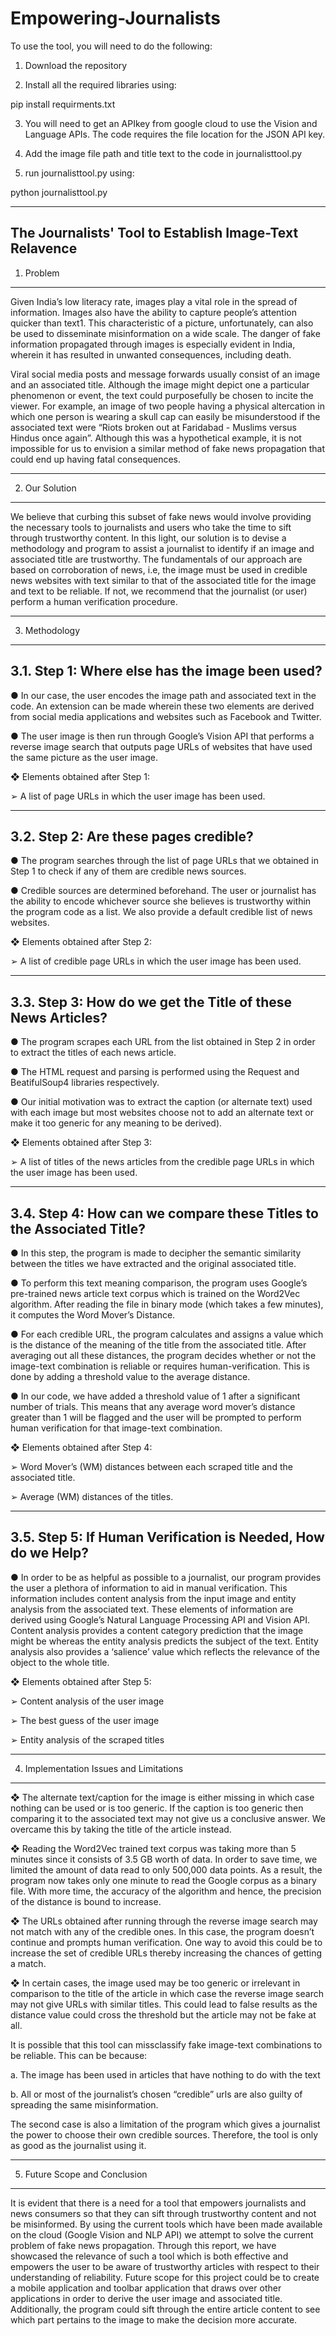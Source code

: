 # Empowering-Journalists

To use the tool, you will need to do the following:

1. Download the repository

2. Install all the required libraries using:

pip install requirments.txt

3. You will need to get an APIkey from google cloud to use the Vision and Language APIs. The code requires the file location for the JSON API key.

4. Add the image file path and title text to the code in journalisttool.py

5. run journalisttool.py using:

python journalisttool.py

------------------------------------------------------------------------------------------------------------------
The Journalists' Tool to Establish Image-Text Relavence 
------------------------------------------------------------------------------------------------------------------
1. Problem
------------------------------------------------------------------------------------------------------------------
Given India’s low literacy rate, images play a vital role in the spread of information. Images also have the ability to capture people’s attention quicker than text1. This characteristic of a picture, unfortunately, can also be used to disseminate misinformation on a wide scale. The danger of fake information propagated through images is especially evident in India, wherein it has resulted in unwanted consequences, including death.

Viral social media posts and message forwards usually consist of an image and an associated title. Although the image might depict one a particular phenomenon or event, the text could purposefully be chosen to incite the viewer. For example, an image of two people having a physical altercation in which one person is wearing a skull cap can easily be misunderstood if the associated text were “Riots broken out at Faridabad - Muslims versus Hindus once again”. Although this was a hypothetical example, it is not impossible for us to envision a similar method of fake news propagation that could end up having fatal consequences.

------------------------------------------------------------------------------------------------------------------
2. Our Solution
------------------------------------------------------------------------------------------------------------------

We believe that curbing this subset of fake news would involve providing the necessary tools to journalists and users who take the time to sift through trustworthy content. In this light, our solution is to devise a methodology and program to assist a journalist to identify if an image and associated title are trustworthy. The fundamentals of our approach are based on corroboration of news, i.e, the image must be used in credible news websites with text similar to that of the associated title for the image and text to be reliable. If not, we recommend that the journalist (or user) perform a human verification procedure.

------------------------------------------------------------------------------------------------------------------
3. Methodology
------------------------------------------------------------------------------------------------------------------
3.1. Step 1: Where else has the image been used?
------------------------------------------------------------------------------------------------------------------

● In our case, the user encodes the image path and associated text in the code. An extension can be made wherein these two elements are derived from social media applications and websites such as Facebook and Twitter.

● The user image is then run through Google’s Vision API that performs a reverse image search that outputs page URLs of websites that have used the same picture as the user image.

❖ Elements obtained after Step 1:

➢ A list of page URLs in which the user image has been used.

------------------------------------------------------------------------------------------------------------------
3.2. Step 2: Are these pages credible?
------------------------------------------------------------------------------------------------------------------

● The program searches through the list of page URLs that we obtained in Step 1 to check if any of them are credible news sources.

● Credible sources are determined beforehand. The user or journalist has the ability to encode whichever source she believes is trustworthy within the program code as a list. We also provide a default credible list of news websites.

❖ Elements obtained after Step 2:

➢ A list of credible page URLs in which the user image has been used.

------------------------------------------------------------------------------------------------------------------
3.3. Step 3: How do we get the Title of these News Articles?
------------------------------------------------------------------------------------------------------------------

● The program scrapes each URL from the list obtained in Step 2 in order to extract the titles of each news article.

● The HTML request and parsing is performed using the Request and BeatifulSoup4 libraries respectively.

● Our initial motivation was to extract the caption (or alternate text) used with each image but most websites choose not to add an alternate text or make it too generic for any meaning to be derived).

❖ Elements obtained after Step 3:

➢ A list of titles of the news articles from the credible page URLs in which the
user image has been used.

------------------------------------------------------------------------------------------------------------------
3.4. Step 4: How can we compare these Titles to the Associated Title?
------------------------------------------------------------------------------------------------------------------

● In this step, the program is made to decipher the semantic similarity between the titles we have extracted and the original associated title.

● To perform this text meaning comparison, the program uses Google’s pre-trained news article text corpus which is trained on the Word2Vec algorithm. After reading the file in binary mode (which takes a few minutes), it computes the Word Mover’s Distance.

● For each credible URL, the program calculates and assigns a value which is the distance of the meaning of the title from the associated title. After averaging out all these distances, the program decides whether or not the image-text combination is reliable or requires human-verification. This is done by adding a threshold value to the average distance.

● In our code, we have added a threshold value of 1 after a significant number of trials. This means that any average word mover’s distance greater than 1 will be flagged and the user will be prompted to perform human verification for that image-text combination.

❖ Elements obtained after Step 4:

➢ Word Mover’s (WM) distances between each scraped title and the associated title.

➢ Average (WM) distances of the titles.

------------------------------------------------------------------------------------------------------------------
3.5. Step 5: If Human Verification is Needed, How do we Help?
------------------------------------------------------------------------------------------------------------------

● In order to be as helpful as possible to a journalist, our program provides the user a plethora of information to aid in manual verification. This information includes content analysis from the input image and entity analysis from the associated text. These elements of information are derived using Google’s Natural Language Processing API and Vision API. Content analysis provides a content category prediction that the image might be whereas the entity analysis predicts the subject of the text. Entity analysis also provides a ‘salience’ value which reflects the relevance of the object to the whole title.

❖ Elements obtained after Step 5:

➢ Content analysis of the user image 

➢ The best guess of the user image 

➢ Entity analysis of the scraped titles

------------------------------------------------------------------------------------------------------------------
4. Implementation Issues and Limitations
------------------------------------------------------------------------------------------------------------------

❖ The alternate text/caption for the image is either missing in which case nothing can be used or is too generic. If the caption is too generic then comparing it to the associated text may not give us a conclusive answer. We overcame this by taking the title of the article instead.

❖ Reading the Word2Vec trained text corpus was taking more than 5 minutes since it consists of 3.5 GB worth of data. In order to save time, we limited the amount of data read to only 500,000 data points. As a result, the program now takes only one minute to read the Google corpus as a binary file. With more time, the accuracy of the algorithm and hence, the precision of the distance is bound to increase.

❖ The URLs obtained after running through the reverse image search may not match with any of the credible ones. In this case, the program doesn’t continue and prompts human verification. One way to avoid this could be to increase the set of credible URLs thereby increasing the chances of getting a match.

❖ In certain cases, the image used may be too generic or irrelevant in comparison to the title of the article in which case the reverse image search may not give URLs with similar titles. This could lead to false results as the distance value could cross the threshold but the article may not be fake at all.

It is possible that this tool can missclassify fake image-text combinations to be reliable. This can be because:

a. The image has been used in articles that have nothing to do with the text

b. All or most of the journalist’s chosen “credible” urls are also guilty of spreading the same misinformation.

The second case is also a limitation of the program which gives a journalist the power to choose their own credible sources. Therefore, the tool is only as good as the journalist using it.

------------------------------------------------------------------------------------------------------------------
5. Future Scope and Conclusion
------------------------------------------------------------------------------------------------------------------

It is evident that there is a need for a tool that empowers journalists and news consumers so that they can sift through trustworthy content and not be misinformed. By using the current tools which have been made available on the cloud (Google Vision and NLP API) we attempt to solve the current problem of fake news propagation. Through this report, we have showcased the relevance of such a tool which is both effective and empowers the user to be aware of trustworthy articles with respect to their understanding of reliability. Future scope for this project could be to create a mobile application and toolbar application that draws over other applications in order to derive the user image and associated title. Additionally, the program could sift through the entire article content to see which part pertains to the image to make the decision more accurate.
